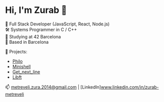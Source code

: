 # Hi, I'm Zurab 👋

🎯 Full Stack Developer (JavaScript, React, Node.js)  
🛠️ Systems Programmer in C / C++  
🏫 Studying at 42 Barcelona  
📍 Based in Barcelona  

🚀 Projects:
- [Philo](https://github.com/zmetreveli/philo)
- [Minishell](https://github.com/zmetreveli/minishell)
- [Get_next_line](https://github.com/zmetreveli/get_next_line)
- [Libft](https://github.com/zmetreveli/libft)


📫 metreveli.zura.2014@gmail.com | [LinkedIn]www.linkedin.com/in/zurab-metreveli

<!--
**zmetreveli/zmetreveli** is a ✨ _special_ ✨ repository because its `README.md` (this file) appears on your GitHub profile.

Here are some ideas to get you started:

- 🔭 I’m currently working on ...
- 🌱 I’m currently learning ...
- 👯 I’m looking to collaborate on ...
- 🤔 I’m looking for help with ...
- 💬 Ask me about ...
- 📫 How to reach me: ...
- 😄 Pronouns: ...
- ⚡ Fun fact: ...
-->
